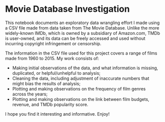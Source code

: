 # Movie Database Investigation

This notebook documents an exploratory data wrangling effort I made using a CSV file made from data taken from The Movie 
Database. Unlike the more widely-known IMDb, which is owned by a subsidiary of Amazon.com, TMDb is user-owned, and its data can be freely accessed and used without incurring copyright infringement or censorship.

The information in the CSV file used for this project covers a range of films made from 1960 to 2015. My work consists of:

- Making initial observations of the data, and what information is missing, duplicated, or helpful/unhelpful to analysis;
- Cleaning the data, including adjustment of inaccurate numbers that might bias the results of analysis;
- Plotting and making observations on the frequency of film genres across the years;
- Plotting and making observations on the link between film budgets, revenue, and TMDb popularity score.

I hope you find it interesting and informative. Enjoy!
